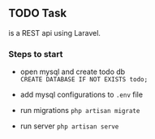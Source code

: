 

## TODO Task

 is a REST api using Laravel.

### Steps to start

- open mysql and create todo db  
`CREATE DATABASE IF NOT EXISTS todo;`
- add mysql configurations to `.env` file

- run migrations `php artisan migrate`
- run server `php artisan serve`
